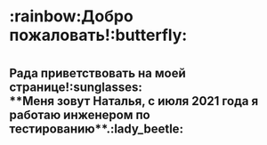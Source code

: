 <h1>:rainbow:Добро пожаловать!:butterfly:<h1>
<h2>Рада приветствовать на моей странице!:sunglasses:</br>
**Меня зовут Наталья, с июля 2021 года я работаю  инженером по тестированию**.:lady_beetle:	
